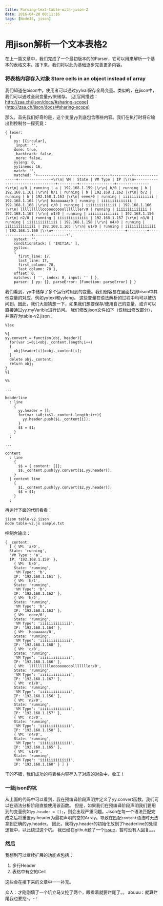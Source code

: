 ```yaml
---
title: Parsing-text-table-with-jison-2
date: 2016-04-28 00:11:16
tags: [NodeJS, jison]
---
```

# 用jison解析一个文本表格2

在上一篇文章中，我们完成了一个最初版本的的Parser，它可以用来解析一个基本的表格文本。接下来，我们将以此为基础逐步完善更多内容。

### 将表格内容存入对象 Store cells in an object instead of array

我们知道在bison中，使用者可以通过yylval保存全局变量。类似的，在jison中，我们可以通过全局变量yy来储存。
见[官网描述：http://zaa.ch/jison/docs/#sharing-scope](http://zaa.ch/jison/docs/#sharing-scope)

那么，首先我们好奇的是，这个变量yy到底包含哪些内容。我们在执行时将它输出到控制台一探究竟：

```
{ lexer:
  {
    yy: [Circular],
    _input: '',
    done: true,
    _backtrack: false,
    _more: false,
    yyleng: 0,
    yylineno: 16,
    match: '',
    matched: '+---------------------------------+---------+----------------+---------------+\r\n| VM | State | VM Type | IP |\r\n+---------------------------------+---------+----------------+---------------+\r\n| a/0 | running | a | 192.168.1.159 |\r\n| b/0 | running | b | 192.168.1.161 |\r\n| b/1 | running | b | 192.168.1.162 |\r\n| b/2 | running | b | 192.168.1.163 |\r\n| eeee/0 | running | iiiiiiiiiiiiii | 192.168.1.164 |\r\n| haaaaaaa/0 | running | iiiiiiiiiiiiii | 192.168.1.168 |\r\n| c/0 | running | iiiiiiiiiiiiii | 192.168.1.166 |\r\n| lllllllllloooooooooolllllller/0 | running | iiiiiiiiiiiiii | 192.168.1.167 |\r\n| n1/0 | running | iiiiiiiiiiiiii | 192.168.1.156 |\r\n| n2/0 | running | iiiiiiiiiiiiii | 192.168.1.157 |\r\n| n3/0 | running | iiiiiiiiiiiiii | 192.168.1.158 |\r\n| n4/0 | running | iiiiiiiiiiiiii | 192.168.1.165 |\r\n| u1/0 | running | iiiiiiiiiiiiii | 192.168.1.160 |\r\n+---------------------------------+---------+----------------+---------------+',
    yytext: '',
    conditionStack: [ 'INITIAL' ],
    yylloc:
    {
      first_line: 17,
      last_line: 17,
      first_column: 78,
      last_column: 78 },
    offset: 0,
    matches: [ '', index: 0, input: '' ] },
    parser: { yy: {}, parseError: [Function: parseError] } }
```
我们看到，yy中储存了多个运行时用到的变量。我们很容易在里面找到bison中其他变量的对应，例如yytext和yyleng。
这些变量在语法解析的过程中均可以被访问到，因此，我们大胆猜想一下，如果我们想要保存/使用自己的变量，或许可以直接通过yy.myVarible进行访问。
我们修改jison文件如下（仅标出修改部分），并保存为table-v2.jison：

```
%lex

%{
yy.convert = function(obj, header){
  for(var i=0;i<obj._content.length;i++)
  {
    obj[header[i]]=obj._content[i];
  }
  delete obj._content;
  return obj;
}
%}

%%

...

headerline
  : line
    {
      yy.header = [];
      for(var i=0;i<$1._content.length;i++){
        yy.header.push($1._content[i]);
      }
      $$ = $1;
    }
  ;

...

content
  : line
    {
      $$ = {_content: []};
      $$._content.push(yy.convert($1,yy.header));
    }
  | content line
    {
      $1._content.push(yy.convert($2,yy.header));
      $$ = $1;
    }
  ;

```
再运行下面的代码看看：

```
jison table-v2.jison
node table-v2.js sample.txt
```

控制台输出：

```
{ _content:
  [ { VM: 'a/0',
  State: 'running',
  'VM Type': 'a',
  IP: '192.168.1.159' },
    { VM: 'b/0',
    State: 'running',
    'VM Type': 'b',
    IP: '192.168.1.161' },
    { VM: 'b/1',
    State: 'running',
    'VM Type': 'b',
    IP: '192.168.1.162' },
    { VM: 'b/2',
    State: 'running',
    'VM Type': 'b',
    IP: '192.168.1.163' },
    { VM: 'eeee/0',
    State: 'running',
    'VM Type': 'iiiiiiiiiiiiii',
    IP: '192.168.1.164' },
    { VM: 'haaaaaaa/0',
    State: 'running',
    'VM Type': 'iiiiiiiiiiiiii',
    IP: '192.168.1.168' },
    { VM: 'c/0',
    State: 'running',
    'VM Type': 'iiiiiiiiiiiiii',
    IP: '192.168.1.166' },
    { VM: 'lllllllllloooooooooolllllller/0',
    State: 'running',
    'VM Type': 'iiiiiiiiiiiiii',
    IP: '192.168.1.167' },
    { VM: 'n1/0',
    State: 'running',
    'VM Type': 'iiiiiiiiiiiiii',
    IP: '192.168.1.156' },
    { VM: 'n2/0',
    State: 'running',
    'VM Type': 'iiiiiiiiiiiiii',
    IP: '192.168.1.157' },
    { VM: 'n3/0',
    State: 'running',
    'VM Type': 'iiiiiiiiiiiiii',
    IP: '192.168.1.158' },
    { VM: 'n4/0',
    State: 'running',
    'VM Type': 'iiiiiiiiiiiiii',
    IP: '192.168.1.165' },
    { VM: 'u1/0',
    State: 'running',
    'VM Type': 'iiiiiiiiiiiiii',
    IP: '192.168.1.160' } ] }
```

干的不错，我们成功的将表格内容存入了对应的对象中，收工！

### 一些jison的坑

从上面的代码中可以看到，我在预编译阶段声明并定义了yy.convert函数。我们可以在语法分析阶段直接使用该函数。
但是，如果我们在预编译阶段声明我们要用到的变量例如`yy.header = [];`，则会出现严重问题。Jison在每一个语法匹配完成之后将重置yy.header为最初声明的空的Array。导致在匹配`content`语法时无法拿到正确的yy.header。
因此，我将yy.header的初始化放到了headerline的处理逻辑中，以此绕过这个坑。
我已经在github题了一个[issue](https://github.com/zaach/jison/issues/327)，暂时没有人回复。。。

### 然后

我想到可以继续扩展的功能点包括：

1. 多行Header
2. 表格中有空的Cell

这些会在接下来的文章中一一补充。

众人：才刚刚填了一个坑立马又挖了两个，眼看着就要烂尾了。。
abuuu：就算烂尾我也要挖-。-！
